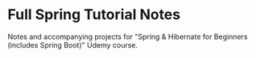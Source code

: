 # Full Spring Tutorial Notes
Notes and accompanying projects for "Spring &amp; Hibernate for Beginners (includes Spring Boot)" Udemy course.
